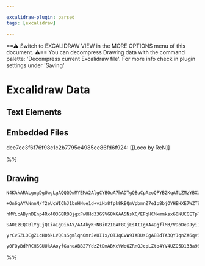 ```yaml
---

excalidraw-plugin: parsed
tags: [excalidraw]

---
```

==⚠  Switch to EXCALIDRAW VIEW in the MORE OPTIONS menu of this document. ⚠== You can decompress Drawing data with the command palette: 'Decompress current Excalidraw file'. For more info check in plugin settings under 'Saving'


# Excalidraw Data

## Text Elements
## Embedded Files
dee7ec3f6f76f98c1c2b7795e4985ee86fd6f924: [[Loco by ReN]]

%%
## Drawing
```compressed-json
N4KAkARALgngDgUwgLgAQQQDwMYEMA2AlgCYBOuA7hADTgQBuCpAzoQPYB2KqATLZMzYBXUtiRoIACyhQ4zZAHoFAc0JRJQgEYA6bGwC2CgF7N6hbEcK4OCtptbErHALRY8RMpWdx8Q1TdIEfARcZgRmBShcZQUebQBObR4aOiCEfQQOKGZuAG1wMFAwYogSbggjACsAMwB1ABYARQARQhTiyFhEcsJ9aKR+EsxuZwBmAHY40YBGHgBWQcgYEbnE

+On6gAYANnnN/f2eUcWIChJ1bnHNue1d+viHx8fpk8kEQmVpbmnZ7e1p8bjOYHEHXE7WZTBbibE7MKCkNgAawQAGE2Pg2KRyvDrMw4LhAll2iVNLhsIjlAihBxiGiMViJDiOHiCZkoMTINVCPh8ABlWBQiSSMkaQIciBwhHI2rnSTfWHwpEIfkwQXoQQecVUz4ccI5NAvAqQNj47BqZYG/YnKk03XMfWoDhCHmwhAIYjcB7zeonRgsdhcNATY5Gh

hMVicABynDEnp4Rx4O3G8ROQjgxFwUHd33G9VG8XGAA5NsXC/EFqHCMxmmksx60NUCGETpThHAAJLEB25AC6J00whpAFFghkst2+6GiBxEdwnS6p2xydmG02ECcucFO+ViG7xghsKNqttquMT/FC9hptgeJpAeWEPdC3M3YWT8Rzzx6uLmO5xKh8g6MBDSA6YjUnDpShpLBylwTZxWwBE4G4IpIOGNAYSNJZuD4LDTllbhgUwoCpHeT52TQZNC0W

SAOEzEQCBlYgLjQIiaIgOioAY/AAAkyK+NBi02I0AF8CjEsAIIgXA4DgflM3/VDoDeDJyiIcjiQYQgEAoAAhMkKRtWl0UxcoAGJqksqzNOwERCSgdss30fkpVREyGXQMzpgQbzvJsuy2Uc9J9PJVtqWM+lsXIZl8Xs/zSHsoL9AAMW5PkBX/CV0TKQYIFshLAqclylSYljeFy/LEqKxVkRVNUss1CqAqyJKACVhB1PV5QKPLmocpyAHlTXNb4rR6

yrCvSZLOCgZLcH0bkLVQCsSgmlqnOmrJeUIIx/0TJqCvW9IABUsCgABBdTA3QYJqnZA6qvSeTSAuhK2AoN5cHrR1nXwB7Jv0IcaXOt6PpCb7pNB+LHv0EGEQoY74EyozNN/BEeQADUI+MkhWgREPRfAAE1Lh4aZtBLVYJjxio2AMFDQ3oAghH/MDihE/6jv0drwrtB0IBR3LKRIbbdpw4jIGF4h+QQZDWKF0gSAAWTYXcgdwTRgm+xt8GbHqpbpU

y0FQyBdPRCHSGUUkAAoyfGaheABB27YdzZtDmABKcVWoQZRnQJcpLZto4YV4UZQ5D133a98TOagYrkSGqAAwdec/p66pyAyH3oMVjhlAZyDMg1rXuHhFmTmwIg5dQcv11DOjVLQOuTmEKBp3/OvY56uxKgPbJeTouAVbVujNZXVAdb1koyWTxhjrp/BC5KLpMrCYJsGTzgEKEOEDER7o0DTk4MWXbW1xP0ILs3wh58XudfvE8AOboTdwhQsSRKAA
```
%%